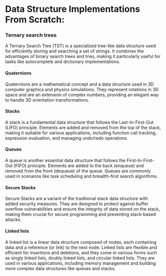 # Data Structure Implementations From Scratch:<br />
### Ternary search trees <br />
A Ternary Search Tree (TST) is a specialized tree-like data structure used for efficiently storing and searching a set of strings. It combines the advantages of binary search trees and tries, making it particularly useful for tasks like autocomplete and dictionary implementations.
<br />
#### Quaternions <br />
Quaternions are a mathematical concept and a data structure used in 3D computer graphics and physics simulations. They represent rotations in 3D space and are an extension of complex numbers, providing an elegant way to handle 3D orientation transformations.
<br />
#### Stacks <br />
A stack is a fundamental data structure that follows the Last-In-First-Out (LIFO) principle. Elements are added and removed from the top of the stack, making it suitable for various applications, including function call tracking, expression evaluation, and managing undo/redo operations.
<br />
#### Queues <br />
A queue is another essential data structure that follows the First-In-First-Out (FIFO) principle. Elements are added to the back (enqueue) and removed from the front (dequeue) of the queue. Queues are commonly used in scenarios like task scheduling and breadth-first search algorithms.
<br />
#### Secure Stacks <br />
Secure Stacks are a variant of the traditional stack data structure with added security measures. They are designed to protect against buffer overflow vulnerabilities and ensure the integrity of data stored on the stack, making them crucial for secure programming and preventing stack-based attacks.
#### Linked lists 
A linked list is a linear data structure composed of nodes, each containing data and a reference (or link) to the next node. Linked lists are flexible and efficient for insertions and deletions, and they come in various forms such as singly linked lists, doubly linked lists, and circular linked lists. They are used in various applications, including memory management and building more complex data structures like queues and stacks.
<br />

